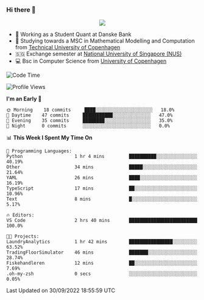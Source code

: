 ### Hi there 👋

<p align="center">
  <img src="https://media4.giphy.com/media/3ohzdKy5Z8TChSDuiA/giphy.gif?cid=ecf05e47r69cojk56gup9q8mep9liy48s94dn2uxsfh6fv39&rid=giphy.gif&ct=g" />
</p>

* 🏦 Working as a Student Quant at Danske Bank
* 🧮 Studying towards a MSC in Mathematical Modelling and Computation from [Technical University of Copenhagen](https://www.dtu.dk)
* 🇸🇬 Exchange semester at [National University of Singapore (NUS)](https://www.nus.edu.sg)
* 💻 Bsc in Computer Science from [University of Copenhagen](https://www.ku.dk/english/)


<!--START_SECTION:waka-->
![Code Time](http://img.shields.io/badge/Code%20Time-2%20hrs%2028%20mins-blue)

![Profile Views](http://img.shields.io/badge/Profile%20Views-16-blue)

**I'm an Early 🐤** 

```text
🌞 Morning    18 commits     ████░░░░░░░░░░░░░░░░░░░░░   18.0% 
🌆 Daytime    47 commits     ███████████░░░░░░░░░░░░░░   47.0% 
🌃 Evening    35 commits     ████████░░░░░░░░░░░░░░░░░   35.0% 
🌙 Night      0 commits      ░░░░░░░░░░░░░░░░░░░░░░░░░   0.0%

```


📊 **This Week I Spent My Time On** 

```text
💬 Programming Languages: 
Python                   1 hr 4 mins         ██████████░░░░░░░░░░░░░░░   40.19% 
Other                    34 mins             █████░░░░░░░░░░░░░░░░░░░░   21.64% 
YAML                     26 mins             ████░░░░░░░░░░░░░░░░░░░░░   16.19% 
TypeScript               17 mins             ██░░░░░░░░░░░░░░░░░░░░░░░   10.96% 
Text                     8 mins              █░░░░░░░░░░░░░░░░░░░░░░░░   5.17%

🔥 Editors: 
VS Code                  2 hrs 40 mins       █████████████████████████   100.0%

🐱‍💻 Projects: 
LaundryAnalytics         1 hr 42 mins        ████████████████░░░░░░░░░   63.52% 
TradingFloorSimulator    46 mins             ███████░░░░░░░░░░░░░░░░░░   28.74% 
Fiskehandleren           12 mins             ██░░░░░░░░░░░░░░░░░░░░░░░   7.69% 
.oh-my-zsh               0 secs              ░░░░░░░░░░░░░░░░░░░░░░░░░   0.05%

```


 Last Updated on 30/09/2022 18:55:59 UTC
<!--END_SECTION:waka-->
